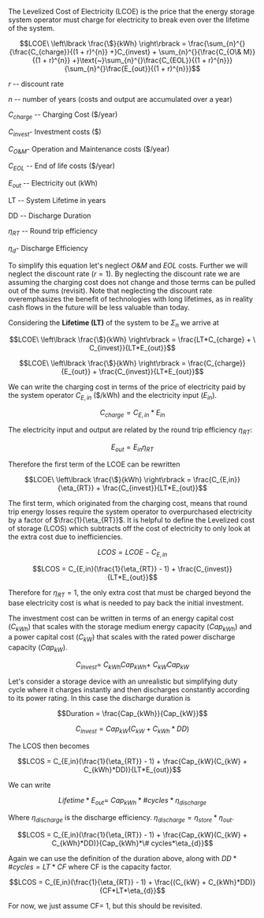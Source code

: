 The Levelized Cost of Electricity (LCOE) is the price that the energy
storage system operator must charge for electricity to break even over
the lifetime of the system.

$$LCOE\ \left\lbrack \frac{\$}{kWh} \right\rbrack = \frac{\sum_{n}^{}{\frac{C_{charge}}{(1 + r)^{n}} +}C_{invest} + \sum_{n}^{}{\frac{C_{O\& M}}{(1 + r)^{n}} +}\text{~}\sum_{n}^{}\frac{C_{EOL}}{(1 + r)^{n}}}{\sum_{n}^{}\frac{E_{out}}{(1 + r)^{n}}}$$

$r$ -- discount rate

$n$ -- number of years (costs and output are accumulated over a year)

$C_{charge}$ -- Charging Cost (\$/year)

$C_{invest}$- Investment costs (\$)

$C_{O\& M}$- Operation and Maintenance costs (\$/year)

$C_{EOL}$ -- End of life costs (\$/year)

$E_{out}$ -- Electricity out (kWh)

LT -- System Lifetime in years

DD -- Discharge Duration

$\eta_{RT}$ -- Round trip efficiency

$\eta_{d}$- Discharge Efficiency

To simplify this equation let's neglect $O\& M$ and $EOL$ costs. Further
we will neglect the discount rate ($r = 1$). By neglecting the discount
rate we are assuming the charging cost does not change and those terms
can be pulled out of the sums (revisit). Note that neglecting the
discount rate overemphasizes the benefit of technologies with long
lifetimes, as in reality cash flows in the future will be less valuable
than today.

Considering the **Lifetime (LT)** of the system to be $\Sigma_{n}$ we
arrive at

$$LCOE\ \left\lbrack \frac{\$}{kWh} \right\rbrack = \frac{LT*C_{charge} + \ C_{invest}}{LT*E_{out}}$$

$$LCOE\ \left\lbrack \frac{\$}{kWh} \right\rbrack = \frac{C_{charge}}{E_{out}} + \frac{C_{invest}}{LT*E_{out}}$$

We can write the charging cost in terms of the price of electricity paid
by the system operator $C_{E,in}$ (\$/kWh) and the electricity input
$(E_{in})$.

$$C_{charge} = C_{E,in}*E_{in}$$

The electricity input and output are related by the round trip
efficiency $\eta_{RT}$:

$$E_{out} = E_{in}\eta_{RT}$$

Therefore the first term of the LCOE can be rewritten

$$LCOE\ \left\lbrack \frac{\$}{kWh} \right\rbrack = \frac{C_{E,in}}{\eta_{RT}} + \frac{C_{invest}}{LT*E_{out}}$$

The first term, which originated from the charging cost, means that
round trip energy losses require the system operator to overpurchased
electricity by a factor of $\frac{1}{\eta_{RT}}$. It is helpful to
define the Levelized cost of storage (LCOS) which subtracts off the cost
of electricity to only look at the extra cost due to inefficiencies.

$$LCOS = LCOE - C_{E,in}$$

$$LCOS = C_{E,in}(\frac{1}{\eta_{RT}} - 1) + \frac{C_{invest}}{LT*E_{out}}$$

Therefore for $\eta_{RT} = 1,$ the only extra cost that must be charged
beyond the base electricity cost is what is needed to pay back the
initial investment.

The investment cost can be written in terms of an energy capital cost
($C_{kWh}$) that scales with the storage medium energy capacity
($Cap_{kWh}$) and a power capital cost ($C_{kW}$) that scales with the
rated power discharge capacity ($Cap_{kW}$).

$$C_{invest} = \ C_{kWh}Cap_{kWh} + \ C_{kW}Cap_{kW}$$

Let's consider a storage device with an unrealistic but simplifying duty
cycle where it charges instantly and then discharges constantly
according to its power rating. In this case the discharge duration is

$$Duration = \frac{Cap_{kWh}}{Cap_{kW}}$$

$$C_{invest} = Cap_{kW}(C_{kW} + C_{kWh}*DD)$$

The LCOS then becomes

$$LCOS = C_{E,in}(\frac{1}{\eta_{RT}} - 1) + \frac{Cap_{kW}(C_{kW} + C_{kWh}*DD)}{LT*E_{out}}$$

We can write

$$Lifetime*E_{out} = \ Cap_{kWh}*\# cycles*\eta_{discharge}$$

Where $\eta_{discharge}$ is the discharge efficiency.
$\eta_{discharge} = \eta_{store}*\eta_{out}$.

$$LCOS = C_{E,in}(\frac{1}{\eta_{RT}} - 1) + \frac{Cap_{kW}(C_{kW} + C_{kWh}*DD)}{Cap_{kWh}*\# cycles*\eta_{d}}$$

Again we can use the definition of the duration above, along with
$DD*\# cycles = LT*CF$ where CF is the capacity factor.

$$LCOS = C_{E,in}(\frac{1}{\eta_{RT}} - 1) + \frac{(C_{kW} + C_{kWh}*DD)}{CF*LT*\eta_{d}}$$

For now, we just assume CF= 1, but this should be revisited.
